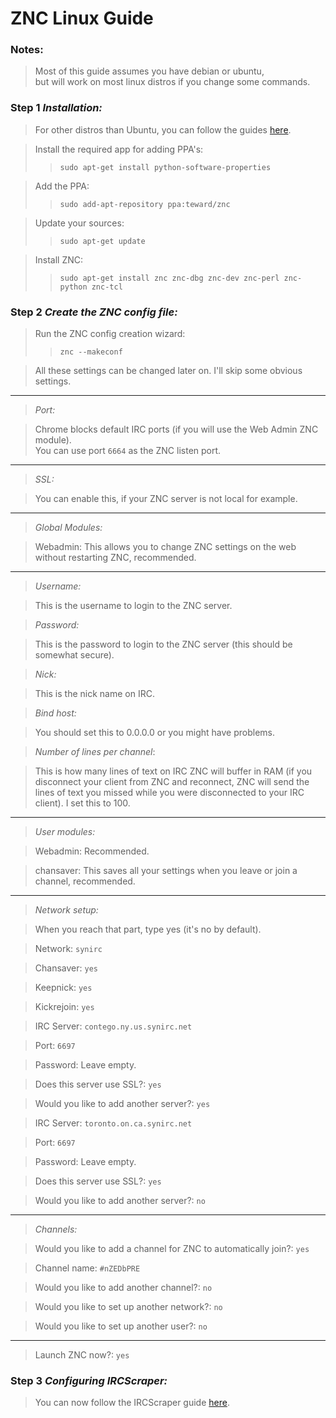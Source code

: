ZNC Linux Guide
===============

### Notes:
>Most of this guide assumes you have debian or ubuntu,  
but will work on most linux distros if you change some commands.

### Step 1 *Installation:*
>For other distros than Ubuntu, you can follow the guides [here](http://wiki.znc.in/Installation).

>Install the required app for adding PPA's:
>>`sudo apt-get install python-software-properties`

>Add the PPA:
>>`sudo add-apt-repository ppa:teward/znc`

>Update your sources:
>>`sudo apt-get update`

>Install ZNC:
>>`sudo apt-get install znc znc-dbg znc-dev znc-perl znc-python znc-tcl`

### Step 2 *Create the ZNC config file:*

>Run the ZNC config creation wizard:
>>`znc --makeconf`

>All these settings can be changed later on. I'll skip some obvious settings.

---

>*Port:*

>Chrome blocks default IRC ports (if you will use the Web Admin ZNC module).  
You can use port `6664` as the ZNC listen port.

---

>*SSL:*

>You can enable this, if your ZNC server is not local for example.

---

>*Global Modules:*

>Webadmin: This allows you to change ZNC settings on the web without restarting ZNC, recommended.

---

>*Username:*

>This is the username to login to the ZNC server.

>*Password:*

>This is the password to login to the ZNC server (this should be somewhat secure).

>*Nick:*

>This is the nick name on IRC.

>*Bind host:*

>You should set this to 0.0.0.0 or you might have problems.

>*Number of lines per channel*:

>This is how many lines of text on IRC ZNC will buffer in RAM 
(if you disconnect your client from ZNC and reconnect, ZNC will send the lines of text you missed while you were disconnected to your IRC client). I set this to 100.

---

>*User modules:*

>Webadmin: Recommended.

>chansaver: This saves all your settings when you leave or join a channel, recommended.

---

>*Network setup:*

>When you reach that part, type yes (it's no by default).

>Network: `synirc`

>Chansaver: `yes`

>Keepnick: `yes`

>Kickrejoin: `yes`

>IRC Server: `contego.ny.us.synirc.net`

>Port: `6697`

>Password: Leave empty.

>Does this server use SSL?: `yes`

>Would you like to add another server?: `yes`

>IRC Server: `toronto.on.ca.synirc.net`

>Port: `6697`

>Password: Leave empty.

>Does this server use SSL?: `yes`

>Would you like to add another server?: `no`

---

>*Channels:*

>Would you like to add a channel for ZNC to automatically join?: `yes`

>Channel name: `#nZEDbPRE`

>Would you like to add another channel?: `no`

>Would you like to set up another network?: `no`

>Would you like to set up another user?: `no`

---

>Launch ZNC now?: `yes`

### Step 3 *Configuring IRCScraper:*
>You can now follow the IRCScraper guide [here](https://github.com/nZEDb/nZEDb_Misc/tree/master/Guides/Various/IRCScraper/Guide.md).